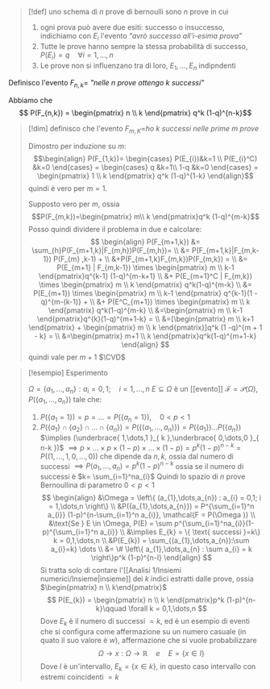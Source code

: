 >[!def]
>uno schema di $n$ prove di bernoulli sono $n$ prove in cui
>1. ogni prova può avere due esiti: successo o insuccesso, indichiamo con $E_{i}$ l'evento *"avrò successo all'i-esima prova"*
>2. Tutte le prove hanno sempre la stessa probabilità di successo, $P(E_{i}) = q\quad \forall i=1,\dots,n$
>3. Le prove non si influenzano tra di loro, $E_{1},\dots,E_{n}$ indipndenti
>

Definisco l'evento $F_{n,k} =$ *"nelle $n$ prove ottengo $k$ successi"*

Abbiamo che
$$ P(F_{n,k}) = \begin{pmatrix}
n \\
k
\end{pmatrix} q^k (1-q)^{n-k}$$

>[!dim]
>definisco che l'evento $F_{m,K}=$*ho $k$ successi nelle prime $m$ prove*
>
>Dimostro per induzione su $m$:
>$$\begin{align}
P(F_{1,k})= \begin{cases}
P(E_{i})&k=1 \\
P(E_{i}^C) &k=0
\end{cases} = \begin{cases}
q  &k=1\\
1-q &k=0
\end{cases}  = \begin{pmatrix}
1 \\
k 
\end{pmatrix} q^k (1-q)^{1-k}
\end{align}$$
>quindi è vero per $m=1$.
>
>Supposto vero per $m$, ossia $$P(F_{m,k})=\begin{pmatrix}
m\\
k
\end{pmatrix}q^k (1-q)^{m-k}$$
>Posso quindi dividere il problema in due e calcolare:
>$$ \begin{align}
>P(F_{m+1,k}) &= \sum_{h}P(F_{m+1,k}|F_{m,h})P(F_{m,h})= \\
>&= P(F_{m+1,k}|F_{m,k-1}) P(F_{m} ,k-1) +  \\
>&+P(F_{m+1,k}F_{m,k})P(F_{m,k}) = \\
>&= P(E_{m+1} | F_{m,k-1}) \times \begin{pmatrix}
>m \\
>k-1
>\end{pmatrix}q^{k-1} (1-q)^{m-k+1} \\
>&+ P(E_{m+1}^C | F_{m,k}) \times \begin{pmatrix}
>m \\
>k
>\end{pmatrix} q^k(1-q)^{m-k} \\
>&= P(E_{m+1}) \times \begin{pmatrix}
>m \\
>k-1
>\end{pmatrix} q^{k-1}(1 - q)^{m-(k-1)} + \\
>&+ P(E^C_{m+1}) \times \begin{pmatrix}
>m \\
>k
>\end{pmatrix} q^k(1-q)^{m-k} \\
>&=\begin{pmatrix}
>m \\
>k-1
>\end{pmatrix}q^{k}(1-q)^{m+1-k} = \\
>&=[\begin{pmatrix}
>m \\
>k+1
>\end{pmatrix} + \begin{pmatrix}
>m \\
>k
>\end{pmatrix}]q^k (1 -q)^{m + 1 - k} = \\
>&=\begin{pmatrix}
m+1 \\
k
\end{pmatrix}q^k(1-q)^{m+1-k}
>\end{align} $$
>quindi vale per $m+1$
>$\CVD$

>[!esempio] Esperimento
>
>$\Omega = \left\{ a_{1},\dots,a_{n} \right\} : a_{i} = 0,1;\quad i=1,\dots,n$
>$E \subseteq \Omega$ è un [[evento]] $\mathcal{F} = \mathcal{P}(\Omega)$,
>$P(\left\{ a_{1},\dots,a_{n} \right\})$ tale che:
>1. $P(\left\{ a_{1} = 1 \right\})=p = \dots = P(\left\{ a_{n}=1 \right\}),\quad 0 < p < 1$
>2. $P(\left\{ a_{1} \right\} \cap \left\{ a_{2} \right\} \cap \dots \cap \left\{ a_{n} \right\}) = P(\left\{ (a_{1},\dots,a_{n}) \right\}) = P(\left\{ a_{1} \right\})\dots P(\left\{ a_{n} \right\})$
>   $\implies (\underbrace{ 1,\dots,1 }_{ k },\underbrace{ 0,\dots,0 }_{ n-k })$ 
>   $\implies p \times \dots \times p \times (1-p) \times \dots \times (1-p) = p^k (1-p)^{n-k} = P((1,\dots,1,0,\dots,0))$
>   che dipende da $n,k$, ossia dal numero di successi
>   $\implies P(a_{1},\dots,a_{n}) = p^k(1-p)^{n-k}$ ossia se il numero di successi è $k= \sum_{i=1}^na_{i}$ 
>   Quindi lo spazio di $n$ prove Bernoullina di parametro $0 < p <1$
>   $$
>\begin{align}
>&\Omega = \left\{ (a_{1},\dots,a_{n}) : a_{i} = 0,1; i = 1,\dots,n \right\} \\
> &P({a_{1},\dots,a_{n}}) = P^{\sum_{i=1}^n a_{i}} (1-p)^{n-\sum_{i=1}^n a_{i}}, \mathcal{F = P(\Omega )} \\
>&\text{Se } E \in \Omega, P(E) = \sum p^{\sum_{i=1}^na_{i}}(1-p)^{\sum_{i=1}^n a_{i}} \\
> &\implies E_{k} = \{ \text{ successi }=k\} k = 0,1,\dots,n \\
>&P(E_{k}) = \sum_{(a_{1},\dots,a_{n}):\sum a_{i}=k} \dots \\
> &= \# \left\{ a_{1},\dots,a_{n} : \sum a_{i} = k \right\}p^k (1-p)^{n-l} 
>\end{align}
>$$
>Si tratta solo di contare l'[[Analisi 1/Insiemi numerici/Insieme|insieme]] dei $k$ indici estratti dalle prove, ossia $\begin{pmatrix} n \\ k\end{pmatrix}$
> $$
> P(E_{k}) = \begin{pmatrix}
>n \\
>k
>\end{pmatrix}p^k (1-p)^{n-k}\qquad \forall k = 0,1,\dots,n
>$$
>Dove $E_{k}$ è il numero di successi $= k$, ed è un esempio di eventi che si configura come affermazione su un numero casuale (in quato il suo valore è $w$), affermazione che si vuole probabilizzare
> $$
> \Omega \to x : \Omega \to \mathbb{R}\quad e\quad E=\left\{ x \in I \right\} 
>$$
>Dove $I$ è un'intervallo, $E_{k} = \left\{ x \in {k} \right\}$, in questo caso intervallo con estremi coincidenti $=k$
